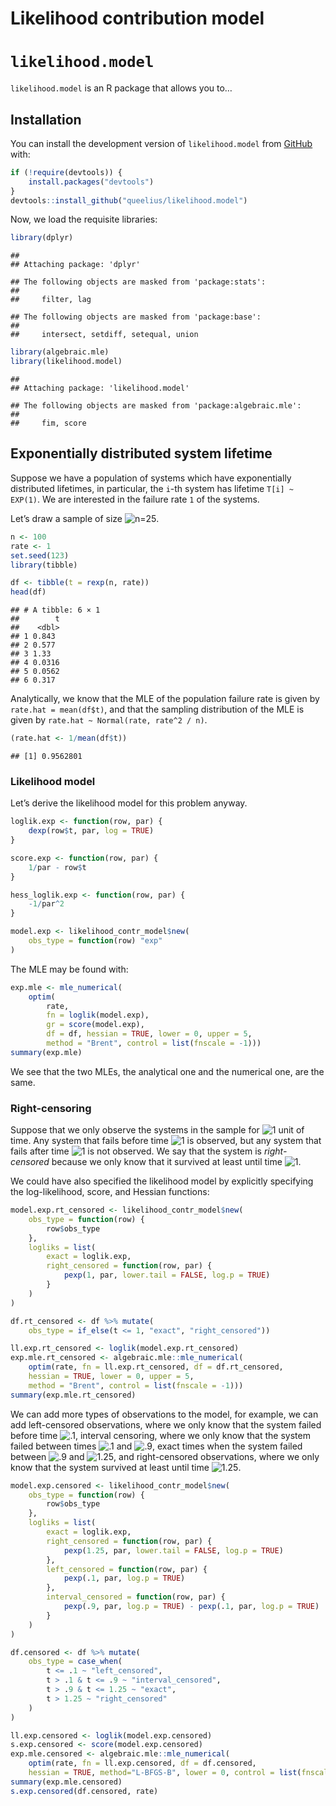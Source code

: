 Likelihood contribution model
================

# `likelihood.model`

`likelihood.model` is an R package that allows you to…

## Installation

You can install the development version of `likelihood.model` from
[GitHub](https://github.com/queelius/likelihood.model) with:

``` r
if (!require(devtools)) {
    install.packages("devtools")
}
devtools::install_github("queelius/likelihood.model")
```

Now, we load the requisite libraries:

``` r
library(dplyr)
```

    ## 
    ## Attaching package: 'dplyr'

    ## The following objects are masked from 'package:stats':
    ## 
    ##     filter, lag

    ## The following objects are masked from 'package:base':
    ## 
    ##     intersect, setdiff, setequal, union

``` r
library(algebraic.mle)
library(likelihood.model)
```

    ## 
    ## Attaching package: 'likelihood.model'

    ## The following objects are masked from 'package:algebraic.mle':
    ## 
    ##     fim, score

## Exponentially distributed system lifetime

Suppose we have a population of systems which have exponentially
distributed lifetimes, in particular, the `i`-th system has lifetime
`T[i] ~ EXP(1)`. We are interested in the failure rate `1` of the
systems.

Let’s draw a sample of size
![n=25](https://latex.codecogs.com/png.image?%5Cdpi%7B110%7D&space;%5Cbg_white&space;n%3D25
"n=25").

``` r
n <- 100
rate <- 1
set.seed(123)
library(tibble)

df <- tibble(t = rexp(n, rate))
head(df)
```

    ## # A tibble: 6 × 1
    ##        t
    ##    <dbl>
    ## 1 0.843 
    ## 2 0.577 
    ## 3 1.33  
    ## 4 0.0316
    ## 5 0.0562
    ## 6 0.317

Analytically, we know that the MLE of the population failure rate is
given by `rate.hat = mean(df$t)`, and that the sampling distribution of
the MLE is given by `rate.hat ~ Normal(rate, rate^2 / n)`.

``` r
(rate.hat <- 1/mean(df$t))
```

    ## [1] 0.9562801

### Likelihood model

Let’s derive the likelihood model for this problem anyway.

``` r
loglik.exp <- function(row, par) {
    dexp(row$t, par, log = TRUE)
}

score.exp <- function(row, par) {
    1/par - row$t
}

hess_loglik.exp <- function(row, par) {
    -1/par^2
}

model.exp <- likelihood_contr_model$new(
    obs_type = function(row) "exp"
)
```

The MLE may be found with:

``` r
exp.mle <- mle_numerical(
    optim(
        rate,
        fn = loglik(model.exp),
        gr = score(model.exp),
        df = df, hessian = TRUE, lower = 0, upper = 5,
        method = "Brent", control = list(fnscale = -1)))
summary(exp.mle)
```

We see that the two MLEs, the analytical one and the numerical one, are
the same.

### Right-censoring

Suppose that we only observe the systems in the sample for
![1](https://latex.codecogs.com/png.image?%5Cdpi%7B110%7D&space;%5Cbg_white&space;1
"1") unit of time. Any system that fails before time
![1](https://latex.codecogs.com/png.image?%5Cdpi%7B110%7D&space;%5Cbg_white&space;1
"1") is observed, but any system that fails after time
![1](https://latex.codecogs.com/png.image?%5Cdpi%7B110%7D&space;%5Cbg_white&space;1
"1") is not observed. We say that the system is *right-censored* because
we only know that it survived at least until time
![1](https://latex.codecogs.com/png.image?%5Cdpi%7B110%7D&space;%5Cbg_white&space;1
"1").

We could have also specified the likelihood model by explicitly
specifying the log-likelihood, score, and Hessian functions:

``` r
model.exp.rt_censored <- likelihood_contr_model$new(
    obs_type = function(row) {
        row$obs_type
    },
    logliks = list(
        exact = loglik.exp,
        right_censored = function(row, par) {
            pexp(1, par, lower.tail = FALSE, log.p = TRUE)
        }
    )
)

df.rt_censored <- df %>% mutate(
    obs_type = if_else(t <= 1, "exact", "right_censored"))

ll.exp.rt_censored <- loglik(model.exp.rt_censored)
exp.mle.rt_censored <- algebraic.mle::mle_numerical(
    optim(rate, fn = ll.exp.rt_censored, df = df.rt_censored,
    hessian = TRUE, lower = 0, upper = 5,
    method = "Brent", control = list(fnscale = -1)))
summary(exp.mle.rt_censored)
```

We can add more types of observations to the model, for example, we can
add left-censored observations, where we only know that the system
failed before time
![.1](https://latex.codecogs.com/png.image?%5Cdpi%7B110%7D&space;%5Cbg_white&space;.1
".1"), interval censoring, where we only know that the system failed
between times
![.1](https://latex.codecogs.com/png.image?%5Cdpi%7B110%7D&space;%5Cbg_white&space;.1
".1") and
![.9](https://latex.codecogs.com/png.image?%5Cdpi%7B110%7D&space;%5Cbg_white&space;.9
".9"), exact times when the system failed between
![.9](https://latex.codecogs.com/png.image?%5Cdpi%7B110%7D&space;%5Cbg_white&space;.9
".9") and
![1.25](https://latex.codecogs.com/png.image?%5Cdpi%7B110%7D&space;%5Cbg_white&space;1.25
"1.25"), and right-censored observations, where we only know that the
system survived at least until time
![1.25](https://latex.codecogs.com/png.image?%5Cdpi%7B110%7D&space;%5Cbg_white&space;1.25
"1.25").

``` r
model.exp.censored <- likelihood_contr_model$new(
    obs_type = function(row) {
        row$obs_type
    },
    logliks = list(
        exact = loglik.exp,
        right_censored = function(row, par) {
            pexp(1.25, par, lower.tail = FALSE, log.p = TRUE)
        },
        left_censored = function(row, par) {
            pexp(.1, par, log.p = TRUE)
        },
        interval_censored = function(row, par) {
            pexp(.9, par, log.p = TRUE) - pexp(.1, par, log.p = TRUE)
        }
    )
)

df.censored <- df %>% mutate(
    obs_type = case_when(
        t <= .1 ~ "left_censored",
        t > .1 & t <= .9 ~ "interval_censored",
        t > .9 & t <= 1.25 ~ "exact",
        t > 1.25 ~ "right_censored"
    )
)

ll.exp.censored <- loglik(model.exp.censored)
s.exp.censored <- score(model.exp.censored)
exp.mle.censored <- algebraic.mle::mle_numerical(
    optim(rate, fn = ll.exp.censored, df = df.censored,
    hessian = TRUE, method="L-BFGS-B", lower = 0, control = list(fnscale = -1, trace = 1, REPORT = 1)))
summary(exp.mle.censored)
s.exp.censored(df.censored, rate)
```
